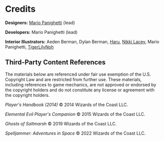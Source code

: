 # Credits

**Designers:** [Mario Panighetti](https://mario.panighetti.net) (lead)

**Developers:** Mario Panighetti (lead)

**Interior Illustrators:** Aeden Berman, Dylan Berman, [Haru](https://twitter.com/200dollarHaru), [Nikki Lacey](https://linktr.ee/hollycircling), Mario Panighetti, [TigerLilyNoh](https://tigerlilynoh.tumblr.com)

## Third-Party Content References

The materials below are referenced under fair use exemption of the U.S. Copyright Law and are restricted from further use. These materials, including references to game mechanics, are not approved or endorsed by the copyright holders and do not constitute any license or agreement with the copyright holders.

_Player's Handbook (2014)_ © 2014 Wizards of the Coast LLC.

_Elemental Evil Player's Companion_ © 2015 Wizards of the Coast LLC.

_Ghosts of Saltmarsh_ © 2019 Wizards of the Coast LLC.

_Spelljammer: Adventures in Space_ © 2022 Wizards of the Coast LLC.
